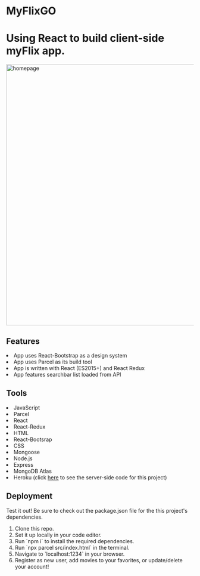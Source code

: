 # MyFlixGO
 
Using React to build client-side myFlix app. 
=======
<img src="https://github.com/lekolawole/MyFlixGo/blob/f3323fe27a693c6a85d697596065822dc1a8212d/src/img/homepage.png" alt="homepage" width="700"/>

## Features

<li>App uses React-Bootstrap as a design system</li>
<li>App uses Parcel as its build tool</li>
<li>App is written with React (ES2015+) and React Redux</li>
<li>App features searchbar list loaded from API</li>

## Tools
<li>JavaScript</li>
<li>Parcel</li>
<li>React</li>
<li>React-Redux</li>
<li>HTML</li>
<li>React-Bootsrap</li>
<li>CSS</li>
<li>Mongoose</li>
<li>Node.js</li>
<li>Express</li>
<li>MongoDB Atlas</li>
<li>Heroku (click <a href="https://github.com/lekolawole/myFlix">here</a> to see the server-side code for this project)</li>

## Deployment
Test it out!
Be sure to check out the package.json file for the this project's dependencies. 
<ol>
  <li>Clone this repo.</li>
  <li>Set it up locally in your code editor.</li>
  <li>Run `npm i` to install the required dependencies.</li>
  <li>Run `npx parcel src/index.html` in the terminal.</li>
  <li>Navigate to `localhost:1234` in your browser.</li>
  <li>Register as new user, add movies to your favorites, or update/delete your account!</li>
</ol>


